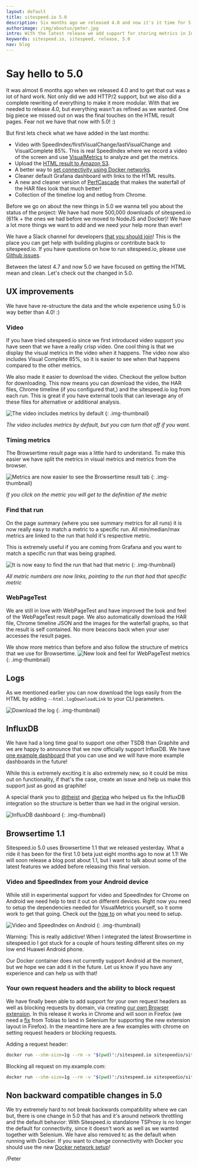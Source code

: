 ```yaml
---
layout: default
title: sitespeed.io 5.0
description: Six months ago we released 4.0 and now it's it time for 5.0!!
authorimage: /img/aboutus/peter.jpg
intro: With the latest release we add support for storing metrics in InfluxDB, add your own request headers, block requests by domain and a massive HTML update.
keywords: sitespeed.io, sitespeed, release, 5.0
nav: blog
---
```


# Say hello to 5.0
It was almost 6 months ago when we released 4.0 and to get that out was a lot of hard work. Not only did we add HTTP/2 support, but we also did a complete rewriting of everything to make it more modular. With that we needed to release 4.0, but everything wasn't as refined as we wanted. One big piece we missed out on was the final touches on the HTML result pages. Fear not we have that now with 5.0! :)

But first lets check what we have added in the last months:

 * Video with SpeedIndex/firstVisualChange/lastVisualChange and VisualComplete 85%. This is real SpeedIndex where we record a video of the screen and use [VisualMetrics](https://github.com/WPO-Foundation/visualmetrics/) to analyze and get the metrics.
 * Upload the [HTML result to Amazon S3](https://results.sitespeed.io/en.wikipedia.org/2017-04-10-06-00-04/pages/en.wikipedia.org/wiki/Barack_Obama/).
 * A better way to [set connectivity using Docker networks]({{site.baseurl}}/documentation/sitespeed.io/browsers/#change-connectivity).
 * Cleaner default Grafana dashboard with links to the HTML results.
 * A new and cleaner version of [PerfCascade](https://github.com/micmro/PerfCascade) that makes the waterfall of the HAR files look that much better!
 * Collection of the timeline log and netlog from Chrome.

Before we go on about the new things in 5.0 we wanna tell you about the status of the project:
We have had more 500,000 downloads of sitespeed.io (611k + the ones we had before we moved to NodeJS and Docker)! We have a lot more things we want to add and we need your help more than ever!

We have a Slack channel for developers [that you should join](https://sitespeedio.herokuapp.com/)! This is the place you can get help with building plugins or contribute back to sitespeed.io. If you have questions on how to run sitespeed.io, please use [Github issues](https://github.com/sitespeedio/sitespeed.io/issues/new).

Between the latest 4.7 and now 5.0 we have focused on getting the HTML mean and clean. Let's check out the changed in 5.0.

## UX improvements
We have have re-structure the data and the whole experience using 5.0 is way better than 4.0! :)

### Video

If you have tried sitespeed.io since we first introduced video support you have seen that we have a really crisp video. One cool thing is that we display the visual metrics in the video when it happens. The video now also includes Visual Complete 85%, so it is easier to see when that happens compared to the other metrics.

We also made it easier to download the video. Checkout the yellow button for downloading. This now means you can download the video, the HAR files, Chrome timeline (if you configured that,) and the sitespeed.io log from each run. This is great if you have external tools that can leverage any of these files for alternative or additional analysis.

![The video includes metrics by default]({{site.baseurl}}/img/video5.0.png)
{: .img-thumbnail}
<p class="image-info">
 <em class="small center">The video includes metrics by default, but you can turn that off if you want.</em>
</p>

### Timing metrics

The Browsertime result page was a little hard to understand. To make this easier we have split the metrics in visual metrics and metrics from the browser.

![Metrics are now easier to see the Browsertime result tab]({{site.baseurl}}/img/visualmetrics-browsertime.png)
{: .img-thumbnail}
<p class="image-info">
 <em class="small center">If you click on the metric you will get to the definition of the metric</em>
</p>


### Find that run
On the page summary (where you see summary metrics for all runs) it is now really easy to match a metric to a specific run. All min/median/max metrics are linked to the run that hold it's respective metric.

This is extremely useful if you are coming from Grafana and you want to match a specific run that was being graphed.

 ![It is now easy to find the run that had that metric]({{site.baseurl}}/img/findthatrun.png)
 {: .img-thumbnail}
 <p class="image-info">
  <em class="small center">All metric numbers are now links, pointing to the run that had that specific metric</em>
</p>

### WebPageTest
We are still in love with WebPageTest and have improved the look and feel of the WebPageTest result page. We also automatically download the HAR file, Chrome timeline JSON and the images for the waterfall graphs, so that the result is self contained. No more beacons back when your user accesses the result pages.

We show more metrics than before and also follow the structure of metrics that we use for Browsertime.
![New look and feel for WebPageTest metrics]({{site.baseurl}}/img/wpt-5.0.png)
{: .img-thumbnail}

## Logs
As we mentioned earlier you can now download the logs easily from the HTML by adding <code>--html.logDownloadLink</code> to your CLI parameters.

![Download the log]({{site.baseurl}}/img/download-log.png)
{: .img-thumbnail}

## InfluxDB

We have had a long time goal to support one other TSDB than Graphite and we are happy to announce that we now officially support InfluxDB. We have [one example dashboard](https://dashboard.sitespeed.io/dashboard/db/wip-influxdb?orgId=1) that you can use and we will have more example dashboards in the future!

While this is extremely exciting it is also extremely new, so it could be miss out on functionality, if that's the case, create an issue and help us make this support just as good as graphite!

A special thank you to [@theist](https://github.com/theist) and [@eripa](https://github.com/eripa) who helped us fix the InfluxDB integration so the structure is better than we had in the original version.

![InfluxDB dashboard]({{site.baseurl}}/img/influxdb-dashboard.png)
{: .img-thumbnail}

## Browsertime 1.1
Sitespeed.io 5.0 uses Browsertime 1.1 that we released yesterday. What a ride it has been for the first 1.0 beta just eight months ago to now at 1.1! We will soon release a blog post about 1.1, but I want to talk about some of the latest features we added before releasing this final version.

### Video and SpeedIndex from your Android device
While still in experimental support for video and SpeedIndex for Chrome on Android we need help to test it out on different devices. Right now you need to setup the dependencies needed for VisualMetrics yourself, so it some work to get that going. Check out the [how to](https://github.com/sitespeedio/browsertime#test-on-your-mobile-device) on what you need to setup.

![Video and SpeedIndex on Android]({{site.baseurl}}/img/barack-adnroid-video.gif)
{: .img-thumbnail}

Warning: This is really addictive! When I integrated the latest Browsertime in sitespeed.io I got stuck for a couple of hours testing different sites on my low end Huawei Android phone.

Our Docker container does not currently support Android at the moment, but we hope we can add it in the future. Let us know if you have any experience and can help us with that!

### Your own request headers and the ability to block request
We have finally been able to add support for your own request headers as well as blocking requests by domain, via creating [our own Browser extension](https://github.com/sitespeedio/browsertime-extension). In this release it works in Chrome and will soon in Firefox (we need a [fix](https://github.com/SeleniumHQ/selenium/pull/3846) from Tobias to land in Selenium for supporting the new extension layout in Firefox). In the meantime here are a few examples with chrome on setting request headers or blocking requests.

Adding a request header:

~~~bash
docker run --shm-size=1g --rm -v "$(pwd)":/sitespeed.io sitespeedio/sitespeed.io https://www.sitespeed.io/ -r Name:Value
~~~

Blocking all request on my.example.com:

~~~bash
docker run --shm-size=1g --rm -v "$(pwd)":/sitespeed.io sitespeedio/sitespeed.io https://www.sitespeed.io/ --block my.example.com
~~~

## Non backward compatible changes in 5.0
We try extremely hard to not break backwards compatibility where we can but, there is one change in 5.0 that has and it's around network throttling and the default behavior: With Sitespeed.io standalone TSProxy is no longer the default for connectivity, since it doesn't work as well as we wanted together with Selenium. We have also removed tc as the default when running with Docker. If you want to change connectivity with Docker you should use the new [Docker network setup](https://www.sitespeed.io/documentation/sitespeed.io/browsers/#change-connectivity)!


/Peter
